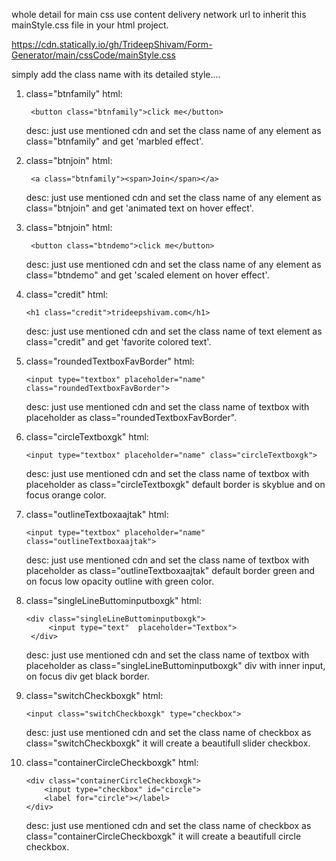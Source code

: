 whole detail for main css
use content delivery network url to inherit this mainStyle.css file in your html project.

https://cdn.statically.io/gh/TrideepShivam/Form-Generator/main/cssCode/mainStyle.css

simply add the class name with its detailed style....
1. class="btnfamily"
    html:

        <button class="btnfamily">click me</button>
    
    desc:
      just use mentioned cdn and set the class name of any element as class="btnfamily" and get 'marbled effect'.
2. class="btnjoin"
    html:

        <a class="btnfamily"><span>Join</span></a>
    
    desc:
      just use mentioned cdn and set the class name of any element as class="btnjoin" and get 'animated text on hover effect'.
3. class="btnjoin"
    html:

        <button class="btndemo">click me</button>
    
    desc:
      just use mentioned cdn and set the class name of any element as class="btndemo" and get 'scaled element on hover effect'.
4. class="credit"
    html:

       <h1 class="credit">trideepshivam.com</h1>
    
    desc:
      just use mentioned cdn and set the class name of text element as class="credit" and get 'favorite colored text'.
5. class="roundedTextboxFavBorder"
    html:

       <input type="textbox" placeholder="name" class="roundedTextboxFavBorder">
    
    desc:
      just use mentioned cdn and set the class name of textbox with placeholder as class="roundedTextboxFavBorder".
6. class="circleTextboxgk"
    html:

       <input type="textbox" placeholder="name" class="circleTextboxgk">
    
    desc:
      just use mentioned cdn and set the class name of textbox with placeholder as class="circleTextboxgk" default border is skyblue and on focus orange color.
7. class="outlineTextboxaajtak"
    html:

       <input type="textbox" placeholder="name" class="outlineTextboxaajtak">
    
    desc:
      just use mentioned cdn and set the class name of textbox with placeholder as class="outlineTextboxaajtak" default border green and on focus low opacity outline with green color.
8. class="singleLineButtominputboxgk"
    html:

       <div class="singleLineButtominputboxgk"> 
			<input type="text"  placeholder="Textbox">
	    </div>
    
    desc:
      just use mentioned cdn and set the class name of textbox with placeholder as class="singleLineButtominputboxgk" div with inner input, on focus div get black border.
9. class="switchCheckboxgk"
    html:

       <input class="switchCheckboxgk" type="checkbox">
    
    desc:
      just use mentioned cdn and set the class name of checkbox as class="switchCheckboxgk" it will create a beautifull slider checkbox.
10. class="containerCircleCheckboxgk"
    html:

        <div class="containerCircleCheckboxgk">
            <input type="checkbox" id="circle">
            <label for="circle"></label>
        </div>
    
    desc:
      just use mentioned cdn and set the class name of checkbox as class="containerCircleCheckboxgk" it will create a beautifull circle checkbox.


